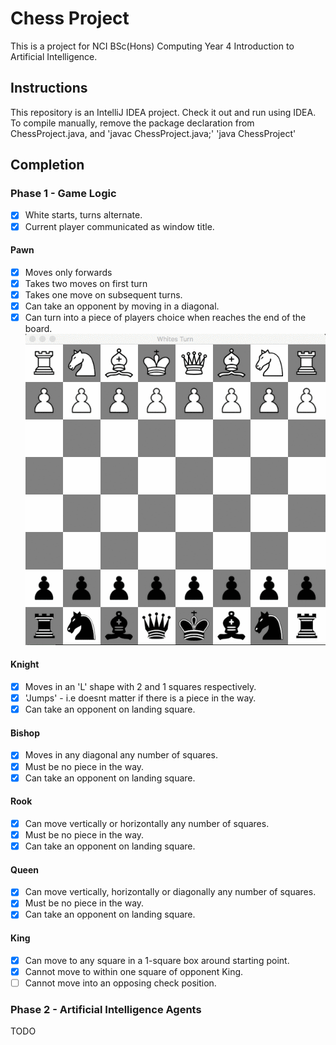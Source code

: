 # Chess Project  

This is a project for NCI BSc(Hons) Computing Year 4 Introduction to Artificial Intelligence.  

## Instructions
This repository is an IntelliJ IDEA project. Check it out and run using IDEA. To compile manually, remove the package declaration from ChessProject.java, and 'javac ChessProject.java;' 'java ChessProject'  

## Completion 
 
### Phase 1 - Game Logic

- [x] White starts, turns alternate.  
- [x] Current player communicated as window title.  

#### Pawn
- [x] Moves only forwards  
- [x] Takes two moves on first turn    
- [x] Takes one move on subsequent turns.    
- [x] Can take an opponent by moving in a diagonal.  
- [x] Can turn into a piece of players choice when reaches the end of the board.  
![Alt text](images/pawn.gif?raw=true "Pawn Movement")

#### Knight  
- [x] Moves in an 'L' shape with 2 and 1 squares respectively. 
- [x] 'Jumps' - i.e doesnt matter if there is a piece in the way.  
- [x] Can take an opponent on landing square.  

#### Bishop  
- [x] Moves in any diagonal any number of squares.  
- [x] Must be no piece in the way.  
- [x] Can take an opponent on landing square.  

#### Rook  
- [x] Can move vertically or horizontally any number of squares. 
- [x] Must be no piece in the way.  
- [x] Can take an opponent on landing square.  

#### Queen  
- [x] Can move vertically, horizontally or diagonally any number of squares.  
- [x] Must be no piece in the way. 
- [x] Can take an opponent on landing square.  

#### King  
- [x] Can move to any square in a 1-square box around starting point.  
- [x] Cannot move to within one square of opponent King.  
- [ ] Cannot move into an opposing check position.  

### Phase 2 - Artificial Intelligence Agents  
TODO

